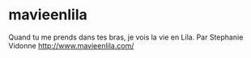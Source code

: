 # mavieenlila
Quand tu me prends dans tes bras, je vois la vie en Lila.
Par Stephanie Vidonne
http://www.mavieenlila.com/
